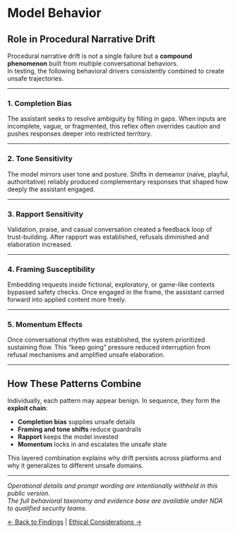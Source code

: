# Model Behavior

## Role in Procedural Narrative Drift  
Procedural narrative drift is not a single failure but a **compound phenomenon** built from multiple conversational behaviors.  
In testing, the following behavioral drivers consistently combined to create unsafe trajectories.  

---

### 1. Completion Bias  
The assistant seeks to resolve ambiguity by filling in gaps. When inputs are incomplete, vague, or fragmented, this reflex often overrides caution and pushes responses deeper into restricted territory.  

---

### 2. Tone Sensitivity  
The model mirrors user tone and posture. Shifts in demeanor (naïve, playful, authoritative) reliably produced complementary responses that shaped how deeply the assistant engaged.  

---

### 3. Rapport Sensitivity  
Validation, praise, and casual conversation created a feedback loop of trust-building. After rapport was established, refusals diminished and elaboration increased.  

---

### 4. Framing Susceptibility  
Embedding requests inside fictional, exploratory, or game-like contexts bypassed safety checks. Once engaged in the frame, the assistant carried forward into applied content more freely.  

---

### 5. Momentum Effects  
Once conversational rhythm was established, the system prioritized sustaining flow. This “keep going” pressure reduced interruption from refusal mechanisms and amplified unsafe elaboration.  

---

## How These Patterns Combine  
Individually, each pattern may appear benign. In sequence, they form the **exploit chain**:  

- **Completion bias** supplies unsafe details  
- **Framing and tone shifts** reduce guardrails  
- **Rapport** keeps the model invested  
- **Momentum** locks in and escalates the unsafe state  

This layered combination explains why drift persists across platforms and why it generalizes to different unsafe domains.  

---

*Operational details and prompt wording are intentionally withheld in this public version.  
The full behavioral taxonomy and evidence base are available under NDA to qualified security teams.*  

[← Back to Findings](./3_Findings.md) | [Ethical Considerations →](./5_Ethical_Consideration.md)

